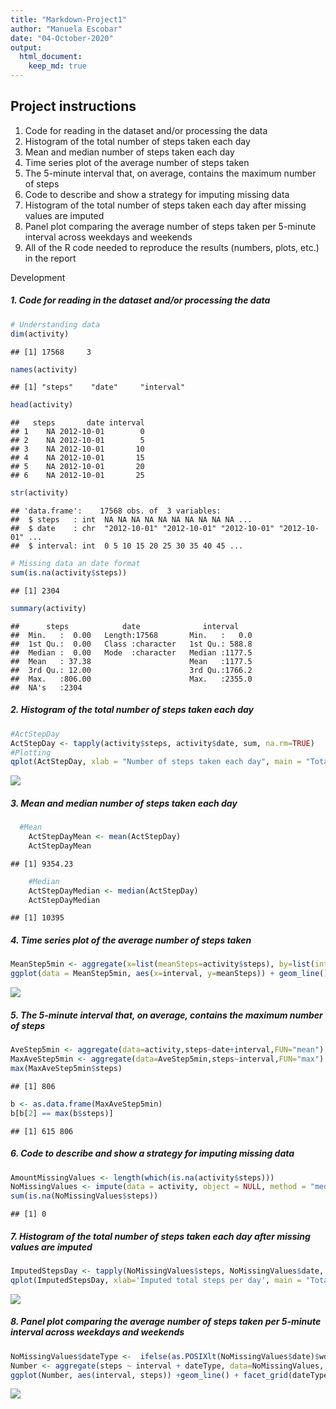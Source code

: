 ```yaml
---
title: "Markdown-Project1"
author: "Manuela Escobar"
date: "04-October-2020"
output: 
  html_document:
    keep_md: true
---
```

## Project instructions
1. Code for reading in the dataset and/or processing the data
2. Histogram of the total number of steps taken each day
3. Mean and median number of steps taken each day
4. Time series plot of the average number of steps taken
5. The 5-minute interval that, on average, contains the maximum number of steps
6. Code to describe and show a strategy for imputing missing data
7. Histogram of the total number of steps taken each day after missing values are imputed
8. Panel plot comparing the average number of steps taken per 5-minute interval across weekdays and weekends
9. All of the R code needed to reproduce the results (numbers, plots, etc.) in the report

Development

##### 1. Code for reading in the dataset and/or processing the data


```r
# Understanding data
dim(activity)
```

```
## [1] 17568     3
```

```r
names(activity)
```

```
## [1] "steps"    "date"     "interval"
```

```r
head(activity)
```

```
##   steps       date interval
## 1    NA 2012-10-01        0
## 2    NA 2012-10-01        5
## 3    NA 2012-10-01       10
## 4    NA 2012-10-01       15
## 5    NA 2012-10-01       20
## 6    NA 2012-10-01       25
```

```r
str(activity)
```

```
## 'data.frame':	17568 obs. of  3 variables:
##  $ steps   : int  NA NA NA NA NA NA NA NA NA NA ...
##  $ date    : chr  "2012-10-01" "2012-10-01" "2012-10-01" "2012-10-01" ...
##  $ interval: int  0 5 10 15 20 25 30 35 40 45 ...
```

```r
# Missing data an date format
sum(is.na(activity$steps))
```

```
## [1] 2304
```

```r
summary(activity)
```

```
##      steps            date              interval     
##  Min.   :  0.00   Length:17568       Min.   :   0.0  
##  1st Qu.:  0.00   Class :character   1st Qu.: 588.8  
##  Median :  0.00   Mode  :character   Median :1177.5  
##  Mean   : 37.38                      Mean   :1177.5  
##  3rd Qu.: 12.00                      3rd Qu.:1766.2  
##  Max.   :806.00                      Max.   :2355.0  
##  NA's   :2304
```

##### 2. Histogram of the total number of steps taken each day

```r
#ActStepDay
ActStepDay <- tapply(activity$steps, activity$date, sum, na.rm=TRUE)
#Plotting
qplot(ActStepDay, xlab = "Number of steps taken each day", main = "Total number of steps taken each day", binwidth=500)
```

![](PA1_template_files/figure-html/unnamed-chunk-3-1.png)<!-- -->

##### 3. Mean and median number of steps taken each day

```r
  #Mean
    ActStepDayMean <- mean(ActStepDay)
    ActStepDayMean
```

```
## [1] 9354.23
```

```r
    #Median
    ActStepDayMedian <- median(ActStepDay)
    ActStepDayMedian
```

```
## [1] 10395
```

##### 4. Time series plot of the average number of steps taken

```r
MeanStep5min <- aggregate(x=list(meanSteps=activity$steps), by=list(interval=activity$interval), FUN=mean, na.rm=TRUE)
ggplot(data = MeanStep5min, aes(x=interval, y=meanSteps)) + geom_line() + xlab("Intervals of 5 min") + ylab("Mean steps") 
```

![](PA1_template_files/figure-html/unnamed-chunk-5-1.png)<!-- -->

##### 5. The 5-minute interval that, on average, contains the maximum number of steps

```r
AveStep5min <- aggregate(data=activity,steps~date+interval,FUN="mean")
MaxAveStep5min <- aggregate(data=AveStep5min,steps~interval,FUN="max")
max(MaxAveStep5min$steps)
```

```
## [1] 806
```

```r
b <- as.data.frame(MaxAveStep5min)
b[b[2] == max(b$steps)]
```

```
## [1] 615 806
```

##### 6. Code to describe and show a strategy for imputing missing data



```r
AmountMissingValues <- length(which(is.na(activity$steps)))
NoMissingValues <- impute(data = activity, object = NULL, method = "median/mode")
sum(is.na(NoMissingValues$steps))
```

```
## [1] 0
```

##### 7. Histogram of the total number of steps taken each day after missing values are imputed

```r
ImputedStepsDay <- tapply(NoMissingValues$steps, NoMissingValues$date, sum)
qplot(ImputedStepsDay, xlab='Imputed total steps per day', main = "Total number of imputrd steps taken each day", binwidth=500)
```

![](PA1_template_files/figure-html/unnamed-chunk-9-1.png)<!-- -->

##### 8. Panel plot comparing the average number of steps taken per 5-minute interval across weekdays and weekends

```r
NoMissingValues$dateType <-  ifelse(as.POSIXlt(NoMissingValues$date)$wday %in% c(0,6), 'weekend', 'weekday')
Number <- aggregate(steps ~ interval + dateType, data=NoMissingValues, mean)
ggplot(Number, aes(interval, steps)) +geom_line() + facet_grid(dateType ~ .) + xlab("5-minute interval") + ylab("avarage number of steps")
```

![](PA1_template_files/figure-html/unnamed-chunk-10-1.png)<!-- -->
